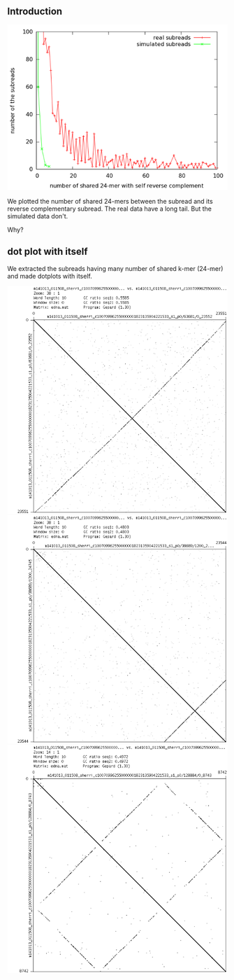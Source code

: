 ## Introduction

![Image](number_of_shared_kmers.png "rs")

We plotted the number of shared 24-mers between the subread and its reverse complementary subread.
The real data have a long tail.
But the simulated data don't.

Why?

## dot plot with itself

We extracted the subreads having many number of shared k-mer (24-mer) and made dotplots with itself.

![Image](real_0003.png "xt")
![Image](real_0007.png "xt")
![Image](real_0049.png "xt")


